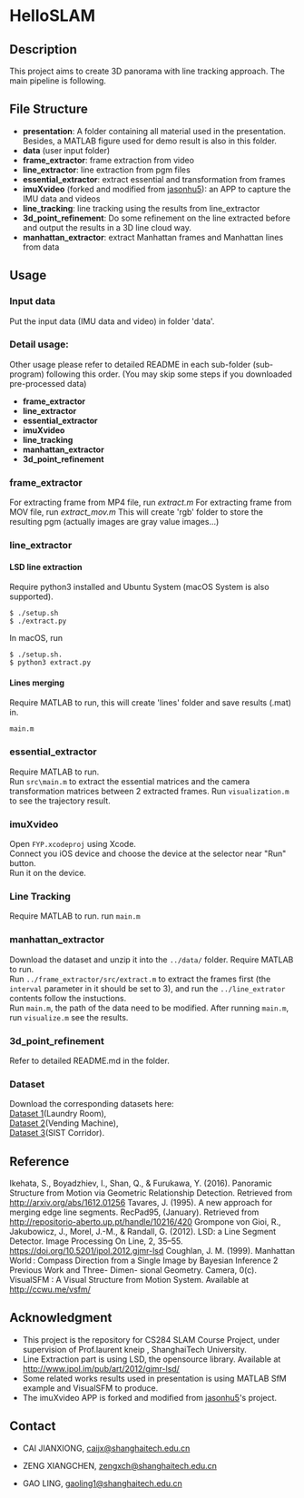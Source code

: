 # HelloSLAM
## Description
This project aims to create 3D panorama with line tracking approach. The main pipeline is following. 

## File Structure
- **presentation**: A folder containing all material used in the presentation. Besides, a MATLAB figure used for demo result is also in this folder.
- **data** (user input folder)
- **frame_extractor**: frame extraction from video
- **line_extractor**: line extraction from pgm files
- **essential_extractor**: extract essential and transformation from frames
- **imuXvideo** (forked and modified from [jasonhu5](https://github.com/jasonhu5)): an APP to capture the IMU data and videos
- **line_tracking**: line tracking using the results from line_extractor
- **3d\_point_refinement**: Do some refinement on the line extracted before and output the results in a 3D line cloud way.
- **manhattan_extractor**: extract Manhattan frames and Manhattan lines from data

## Usage
### Input data
Put the input data (IMU data and video) in folder 'data'.

### Detail usage:
Other usage please refer to detailed README in each sub-folder (sub-program) following this order. (You may skip some steps if you downloaded pre-processed data)  

- **frame_extractor**
- **line_extractor**
- **essential_extractor**
- **imuXvideo**
- **line_tracking**
- **manhattan_extractor**
- **3d\_point_refinement**


### frame_extractor
For extracting frame from MP4 file, run *extract.m*
For extracting frame from MOV file, run *extract_mov.m*
This will create 'rgb' folder to store the resulting pgm (actually images are gray value images...)

### line_extractor
#### LSD line extraction
Require python3 installed and Ubuntu System (macOS System is also supported).
```
$ ./setup.sh 
$ ./extract.py
``` 
In macOS, run
```
$ ./setup.sh. 
$ python3 extract.py
``` 

#### Lines merging
Require MATLAB to run, this will create 'lines' folder and save results (.mat) in.
```
main.m
```


### essential_extractor
Require MATLAB to run.  
Run ```src\main.m``` to extract the essential matrices and the camera transformation matrices between 2 extracted frames. Run ```visualization.m``` to see the trajectory result.

### imuXvideo
Open ```FYP.xcodeproj``` using Xcode.  
Connect you iOS device and choose the device at the selector near "Run" button.  
Run it on the device.

### Line Tracking
Require MATLAB to run. 
run ```main.m```

### manhattan_extractor
Download the dataset and unzip it into the ```../data/``` folder.
Require MATLAB to run.  
Run ```../frame_extractor/src/extract.m``` to extract the frames first (the ```interval``` parameter in it should be set to 3), and run the ```../line_extrator``` contents follow the instuctions.   
Run ```main.m```, the path of the data need to be modified. After running ```main.m```, run ```visualize.m``` see the results.  

### 3d\_point_refinement
Refer to detailed README.md in the folder.

### Dataset
Download the corresponding datasets here:  
[Dataset 1](http://oxygvbxux.bkt.clouddn.com/dataset1.zip)(Laundry Room),  
[Dataset 2](http://oxygvbxux.bkt.clouddn.com/dataset2.zip)(Vending Machine),  
[Dataset 3](http://oxygvbxux.bkt.clouddn.com/dataset1.zip)(SIST Corridor).


## Reference
Ikehata, S., Boyadzhiev, I., Shan, Q., & Furukawa, Y. (2016). Panoramic Structure from Motion via Geometric Relationship Detection. Retrieved from http://arxiv.org/abs/1612.01256
Tavares, J. (1995). A new approach for merging edge line segments. RecPad95, (January). Retrieved from http://repositorio-aberto.up.pt/handle/10216/420
Grompone von Gioi, R., Jakubowicz, J., Morel, J.-M., & Randall, G. (2012). LSD: a Line Segment Detector. Image Processing On Line, 2, 35–55. https://doi.org/10.5201/ipol.2012.gjmr-lsd
Coughlan, J. M. (1999). Manhattan World : Compass Direction from a Single Image by Bayesian Inference 2 Previous Work and Three- Dimen- sional Geometry. Camera, 0(c).
VisualSFM : A Visual Structure from Motion System. Available at http://ccwu.me/vsfm/

## Acknowledgment 
- This project is the repository for CS284 SLAM Course Project, under supervision of Prof.laurent kneip , ShanghaiTech University.
- Line Extraction part is using LSD, the opensource library. Available at http://www.ipol.im/pub/art/2012/gjmr-lsd/
- Some related works results used in presentation is using MATLAB SfM example and VisualSFM to produce.
- The imuXvideo APP is forked and modified from [jasonhu5](https://github.com/jasonhu5)'s project.

## Contact
- CAI JIANXIONG, caijx@shanghaitech.edu.cn

- ZENG XIANGCHEN, zengxch@shanghaitech.edu.cn

- GAO LING, gaoling1@shanghaitech.edu.cn
